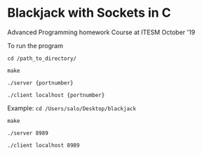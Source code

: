 # Blackjack with Sockets in C

Advanced Programming homework
Course at ITESM 
October '19

To run the program

`cd /path_to_directory/`

`make`

`./server {portnumber}`

`./client localhost {portnumber}`

Example:
`cd /Users/salo/Desktop/blackjack`

`make`

`./server 8989`

`./client localhost 8989`

